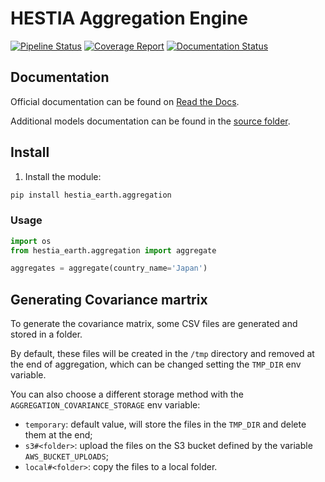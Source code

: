# HESTIA Aggregation Engine

[![Pipeline Status](https://gitlab.com/hestia-earth/hestia-aggregation-engine/badges/master/pipeline.svg)](https://gitlab.com/hestia-earth/hestia-aggregation-engine/commits/master)
[![Coverage Report](https://gitlab.com/hestia-earth/hestia-aggregation-engine/badges/master/coverage.svg)](https://gitlab.com/hestia-earth/hestia-aggregation-engine/commits/master)
[![Documentation Status](https://readthedocs.org/projects/hestia-aggregation-engine/badge/?version=latest)](https://hestia-aggregation-engine.readthedocs.io/en/latest/?badge=latest)

## Documentation

Official documentation can be found on [Read the Docs](https://hestia-aggregation-engine.readthedocs.io/en/latest/index.html).

Additional models documentation can be found in the [source folder](./hestia_earth/aggregation).

## Install

1. Install the module:
```bash
pip install hestia_earth.aggregation
```

### Usage

```python
import os
from hestia_earth.aggregation import aggregate

aggregates = aggregate(country_name='Japan')
```

## Generating Covariance martrix

To generate the covariance matrix, some CSV files are generated and stored in a folder.

By default, these files will be created in the `/tmp` directory and removed at the end of aggregation, which can be changed setting the `TMP_DIR` env variable.

You can also choose a different storage method with the `AGGREGATION_COVARIANCE_STORAGE` env variable:
- `temporary`: default value, will store the files in the `TMP_DIR` and delete them at the end;
- `s3#<folder>`: upload the files on the S3 bucket defined by the variable `AWS_BUCKET_UPLOADS`;
- `local#<folder>`: copy the files to a local folder.

